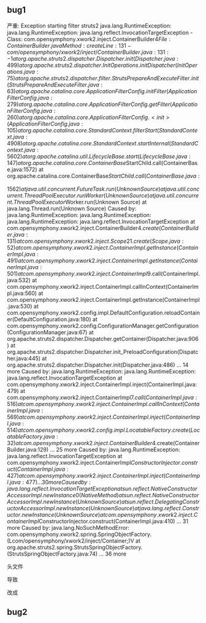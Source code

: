 ## bug1
严重: Exception starting filter struts2
java.lang.RuntimeException: java.lang.RuntimeException: java.lang.reflect.InvocationTargetException - Class: com.opensymphony.xwork2.inject.ContainerBuilder$4
File: ContainerBuilder.java
Method: create
Line: 131 - com/opensymphony/xwork2/inject/ContainerBuilder.java:131:-1
	at org.apache.struts2.dispatcher.Dispatcher.init(Dispatcher.java:499)
	at org.apache.struts2.dispatcher.InitOperations.initDispatcher(InitOperations.java:75)
	at org.apache.struts2.dispatcher.filter.StrutsPrepareAndExecuteFilter.init(StrutsPrepareAndExecuteFilter.java:63)
	at org.apache.catalina.core.ApplicationFilterConfig.initFilter(ApplicationFilterConfig.java:279)
	at org.apache.catalina.core.ApplicationFilterConfig.getFilter(ApplicationFilterConfig.java:260)
	at org.apache.catalina.core.ApplicationFilterConfig.<init>(ApplicationFilterConfig.java:105)
	at org.apache.catalina.core.StandardContext.filterStart(StandardContext.java:4908)
	at org.apache.catalina.core.StandardContext.startInternal(StandardContext.java:5602)
	at org.apache.catalina.util.LifecycleBase.start(LifecycleBase.java:147)
	at org.apache.catalina.core.ContainerBase$StartChild.call(ContainerBase.java:1572)
	at org.apache.catalina.core.ContainerBase$StartChild.call(ContainerBase.java:1562)
	at java.util.concurrent.FutureTask.run(Unknown Source)
	at java.util.concurrent.ThreadPoolExecutor.runWorker(Unknown Source)
	at java.util.concurrent.ThreadPoolExecutor$Worker.run(Unknown Source)
	at java.lang.Thread.run(Unknown Source)
Caused by: java.lang.RuntimeException: java.lang.RuntimeException: java.lang.RuntimeException: java.lang.reflect.InvocationTargetException
	at com.opensymphony.xwork2.inject.ContainerBuilder$4.create(ContainerBuilder.java:131)
	at com.opensymphony.xwork2.inject.Scope$2$1.create(Scope.java:52)
	at com.opensymphony.xwork2.inject.ContainerImpl.getInstance(ContainerImpl.java:491)
	at com.opensymphony.xwork2.inject.ContainerImpl.getInstance(ContainerImpl.java:501)
	at com.opensymphony.xwork2.inject.ContainerImpl$9.call(ContainerImpl.java:532)
	at com.opensymphony.xwork2.inject.ContainerImpl.callInContext(ContainerImpl.java:560)
	at com.opensymphony.xwork2.inject.ContainerImpl.getInstance(ContainerImpl.java:530)
	at com.opensymphony.xwork2.config.impl.DefaultConfiguration.reloadContainer(DefaultConfiguration.java:180)
	at com.opensymphony.xwork2.config.ConfigurationManager.getConfiguration(ConfigurationManager.java:67)
	at org.apache.struts2.dispatcher.Dispatcher.getContainer(Dispatcher.java:906)
	at org.apache.struts2.dispatcher.Dispatcher.init_PreloadConfiguration(Dispatcher.java:445)
	at org.apache.struts2.dispatcher.Dispatcher.init(Dispatcher.java:486)
	... 14 more
Caused by: java.lang.RuntimeException: java.lang.RuntimeException: java.lang.reflect.InvocationTargetException
	at com.opensymphony.xwork2.inject.ContainerImpl.inject(ContainerImpl.java:479)
	at com.opensymphony.xwork2.inject.ContainerImpl$7.call(ContainerImpl.java:516)
	at com.opensymphony.xwork2.inject.ContainerImpl.callInContext(ContainerImpl.java:569)
	at com.opensymphony.xwork2.inject.ContainerImpl.inject(ContainerImpl.java:514)
	at com.opensymphony.xwork2.config.impl.LocatableFactory.create(LocatableFactory.java:32)
	at com.opensymphony.xwork2.inject.ContainerBuilder$4.create(ContainerBuilder.java:129)
	... 25 more
Caused by: java.lang.RuntimeException: java.lang.reflect.InvocationTargetException
	at com.opensymphony.xwork2.inject.ContainerImpl$ConstructorInjector.construct(ContainerImpl.java:427)
	at com.opensymphony.xwork2.inject.ContainerImpl.inject(ContainerImpl.java:477)
	... 30 more
Caused by: java.lang.reflect.InvocationTargetException
	at sun.reflect.NativeConstructorAccessorImpl.newInstance0(Native Method)
	at sun.reflect.NativeConstructorAccessorImpl.newInstance(Unknown Source)
	at sun.reflect.DelegatingConstructorAccessorImpl.newInstance(Unknown Source)
	at java.lang.reflect.Constructor.newInstance(Unknown Source)
	at com.opensymphony.xwork2.inject.ContainerImpl$ConstructorInjector.construct(ContainerImpl.java:410)
	... 31 more
Caused by: java.lang.NoSuchMethodError: com.opensymphony.xwork2.spring.SpringObjectFactory.<init>(Lcom/opensymphony/xwork2/inject/Container;)V
	at org.apache.struts2.spring.StrutsSpringObjectFactory.<init>(StrutsSpringObjectFactory.java:74)
	... 36 more
	
头文件
<!DOCTYPE struts PUBLIC
	"-//Apache Software Foundation//DTD Struts Configuration 2.5//EN"
	"http://struts.apache.org/dtds/struts-2.5.dtd">导致
改成
<!DOCTYPE struts PUBLIC
	"-//Apache Software Foundation//DTD Struts Configuration 2.3//EN"
	"http://struts.apache.org/dtds/struts-2.3.dtd">
	
## bug2
